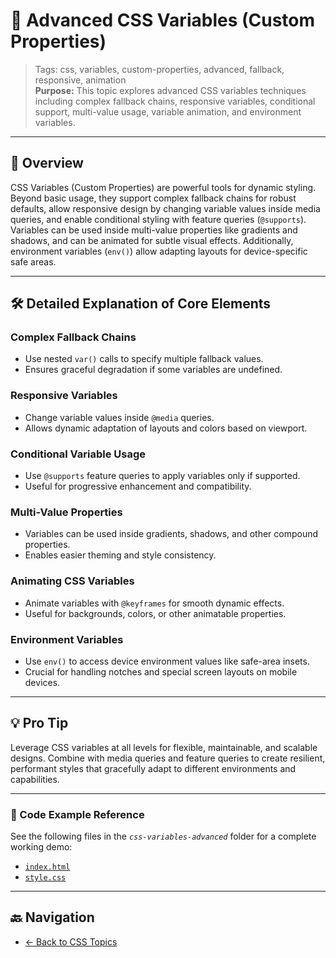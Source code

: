 # 🎨 Advanced CSS Variables (Custom Properties)

> Tags: css, variables, custom-properties, advanced, fallback, responsive, animation  
> **Purpose:** This topic explores advanced CSS variables techniques including complex fallback chains, responsive variables, conditional support, multi-value usage, variable animation, and environment variables.

---

## 📖 Overview

CSS Variables (Custom Properties) are powerful tools for dynamic styling. Beyond basic usage, they support complex fallback chains for robust defaults, allow responsive design by changing variable values inside media queries, and enable conditional styling with feature queries (`@supports`). Variables can be used inside multi-value properties like gradients and shadows, and can be animated for subtle visual effects. Additionally, environment variables (`env()`) allow adapting layouts for device-specific safe areas.

---

## 🛠️ Detailed Explanation of Core Elements

### Complex Fallback Chains

- Use nested `var()` calls to specify multiple fallback values.
- Ensures graceful degradation if some variables are undefined.

### Responsive Variables

- Change variable values inside `@media` queries.
- Allows dynamic adaptation of layouts and colors based on viewport.

### Conditional Variable Usage

- Use `@supports` feature queries to apply variables only if supported.
- Useful for progressive enhancement and compatibility.

### Multi-Value Properties

- Variables can be used inside gradients, shadows, and other compound properties.
- Enables easier theming and style consistency.

### Animating CSS Variables

- Animate variables with `@keyframes` for smooth dynamic effects.
- Useful for backgrounds, colors, or other animatable properties.

### Environment Variables

- Use `env()` to access device environment values like safe-area insets.
- Crucial for handling notches and special screen layouts on mobile devices.

---

## 💡 Pro Tip

Leverage CSS variables at all levels for flexible, maintainable, and scalable designs. Combine with media queries and feature queries to create resilient, performant styles that gracefully adapt to different environments and capabilities.

---

### 🧪 Code Example Reference

See the following files in the _`css-variables-advanced`_ folder for a complete working demo:

- [`index.html`](index.html)  
- [`style.css`](style.css)

---

## 🔙 Navigation

- [← Back to CSS Topics](../README.md)
